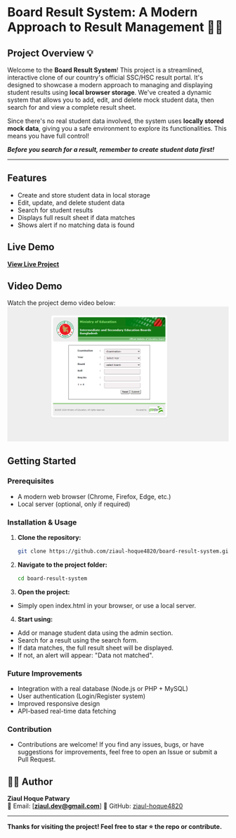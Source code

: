 # Board Result System: A Modern Approach to Result Management 👨‍🎓

## Project Overview 💡
Welcome to the **Board Result System**! This project is a streamlined, interactive clone of our country's official SSC/HSC result portal. It's designed to showcase a modern approach to managing and displaying student results using **local browser storage**. We've created a dynamic system that allows you to add, edit, and delete mock student data, then search for and view a complete result sheet.

Since there's no real student data involved, the system uses **locally stored mock data**, giving you a safe environment to explore its functionalities. This means you have full control!

***Before you search for a result, remember to create student data first!***

---

## Features
- Create and store student data in local storage  
- Edit, update, and delete student data  
- Search for student results  
- Displays full result sheet if data matches  
- Shows alert if no matching data is found  

## Live Demo
[**View Live Project**](https://ziaul-hoque4820.github.io/board-result-system/)

## Video Demo
Watch the project demo video below: 
[![Watch the project video](./assets/images/video-img.PNG)](https://streamable.com/karp16)

## Getting Started

### Prerequisites
- A modern web browser (Chrome, Firefox, Edge, etc.)
- Local server (optional, only if required)

### Installation & Usage
1. **Clone the repository:**
   ```bash
   git clone https://github.com/ziaul-hoque4820/board-result-system.git
   ```
2. **Navigate to the project folder:**
   ```bash
   cd board-result-system
   ```
3. **Open the project:**
- Simply open index.html in your browser, or use a local server.
4. **Start using:**
- Add or manage student data using the admin section.
- Search for a result using the search form.
- If data matches, the full result sheet will be displayed.
- If not, an alert will appear: "Data not matched".

### Future Improvements
- Integration with a real database (Node.js or PHP + MySQL)
- User authentication (Login/Register system)
- Improved responsive design
- API-based real-time data fetching

### Contribution
- Contributions are welcome!
If you find any issues, bugs, or have suggestions for improvements, feel free to open an Issue or submit a Pull Request.

## 👨‍💻 Author

**Ziaul Hoque Patwary**  
📧 Email: [**ziaul.dev@gmail.com**] 
🔗 GitHub: [ziaul-hoque4820](https://github.com/ziaul-hoque4820)

---

**Thanks for visiting the project! Feel free to star ⭐ the repo or contribute.**